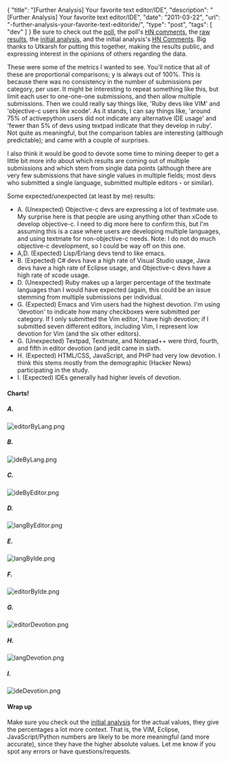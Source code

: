 {
  "title": "[Further Analysis] Your favorite text editor/IDE",
  "description": "[Further Analysis] Your favorite text editor/IDE",
  "date": "2011-03-22",
  "url": "-further-analysis-your-favorite-text-editoride/",
  "type": "post",
  "tags": [
    "dev"
  ]
}
Be sure to check out the [poll](https://spreadsheets.google.com/viewform?formkey=dHhwMm9jS1l6RTh4Q3RBZU1GRWE1R0E6MQ), the poll's [HN comments](http://news.ycombinator.com/item?id=2348898), the [raw results](https://spreadsheets.google.com/ccc?key=0An4bm34gQOpddFY0NEZac1dxU3FOWWlqTThRQUEwVlE&hl=en#gid=0), the [initial analysis](http://utkarshsengar.com/2011/03/analysis-your-favourite-text-editoride/), and the initial analysis's [HN Comments](http://news.ycombinator.com/item?id=2353802).  Big thanks to Utkarsh for putting this together, making the results public, and expressing interest in the opinions of others regarding the data.  

These were some of the metrics I wanted to see.  You'll notice that all of these are proportional comparisons; y is always out of 100%.  This is because there was no consistency in the number of submissions per category, per user.  It might be interesting to repeat something like this, but limit each user to one-one-one submissions, and then allow multiple submissions.  Then we could really say things like, 'Ruby devs like VIM' and 'objective-c users like xcode'.  As it stands, I can say things like, 'around 75% of activepython users did not indicate any alternative IDE usage' and 'fewer than 5% of devs using textpad indicate that they develop in ruby'.  Not quite as meaningful, but the comparison tables are interesting (although predictable); and came with a couple of surprises.

I also think it would be good to devote some time to mining deeper to get a little bit more info about which results are coming out of multiple submissions and which stem from single data points (although there are very few submissions that have single values in multiple fields; most devs who submitted a single language, submitted multiple editors - or similar).

Some expected/unexpected (at least by me) results:  

- A.  (Unexpected) Objective-c devs are expressing a lot of textmate use.  My surprise here is that people are using anything other than xCode to develop objective-c.  I need to dig more here to confirm this, but I'm assuming this is a case where users are developing multiple languages, and using textmate for non-objective-c needs.  Note:  I do not do much objective-c development, so I could be way off on this one.
- A,D.  (Expected) Lisp/Erlang devs tend to like emacs.  
- B.  (Expected) C# devs have a high rate of Visual Studio usage,  Java devs have a high rate of Eclipse usage, and Objective-c devs have a high rate of xcode usage.
- D.  (Unexpected) Ruby makes up a larger percentage of the textmate languages than I would have expected (again, this could be an issue stemming from multiple submissions per individual.
- G.  (Expected) Emacs and Vim users had the highest devotion.  I'm using 'devotion' to indicate how many checkboxes were submitted per category.  If I only submitted the Vim editor, I have high devotion; if I submitted seven different editors, including Vim, I represent low devotion for Vim (and the six other editors).
- G.  (Unexpected) Textpad, Textmate, and Notepad++ were third, fourth, and fifth in editor devotion (and jedit came in sixth.
- H.  (Expected) HTML/CSS, JavaScript, and PHP had very low devotion.  I think this stems mostly from the demographic (Hacker News) participating in the study.
- I.  (Expected) IDEs generally had higher levels of devotion.  

#### Charts!

##### A.

![editorByLang.png](/files/devSurvey/editorByLang.png)

##### B.

![ideByLang.png](/files/devSurvey/ideByLang.png)

##### C.

![ideByEditor.png](/files/devSurvey/ideByEditor.png)

##### D.

![langByEditor.png](/files/devSurvey/langByEditor.png)

##### E.

![langByIde.png](/files/devSurvey/langByIde.png)

##### F.

![editorByIde.png](/files/devSurvey/editorByIde.png)

##### G.

![editorDevotion.png](/files/devSurvey/editorDevotion.png)

##### H.

![langDevotion.png](/files/devSurvey/langDevotion.png)

##### I.

![ideDevotion.png](/files/devSurvey/ideDevotion.png)

#### Wrap up

Make sure you check out the [initial analysis](http://utkarshsengar.com/2011/03/analysis-your-favourite-text-editoride/) for the actual values, they give the percentages a lot more context.  That is, the VIM, Eclipse, JavaScript/Python numbers are likely to be more meaningful (and more accurate), since they have the higher absolute values.  Let me know if you spot any errors or have questions/requests.  
